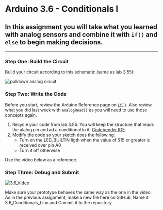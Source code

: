 # Arduino 3.6 - Conditionals I
## In this assignment you will take what you learned with analog sensors and combine it with `if()` and `else` to begin making decisions. 

---

### Step One: Build the Circuit

Build your circuit according to this schematic (same as lab 3.55):

![pulldown analog circuit](https://github.com/WHS-Robotics-Classes/3.55-Analog_Input/blob/main/Analog_Circuit.PNG?raw=true)

### Step Two: Write the Code

Before you start, review the Arduino Reference page on [`if()`](https://www.arduino.cc/reference/en/language/structure/control-structure/if/).  Also review what you did last week with `analogRead()` as you will need to use those concepts again.

1. Recycle your code from lab 3.55.  You will keep the structure that reads the alalog pin and ad a conditional to it. [Codebender IDE](https://edu.codebender.cc/class/1ajtp).
2. Modify the code so your sketch does the following:
    - Turn on the LED_BUILTIN ligth when the value of 515 or greater is received over pin A0
    - Turn it off otherwise

Use the video below as a reference.

### Step Three: Debug and Submit

[![3.6_Video](http://img.youtube.com/vi/y0xzbV8Tw1U/0.jpg)](https://www.youtube.com/watch?v=y0xzbV8Tw1U "3.6-Conditionals I")

Make sure your prototype behaves the same way as the one in the video. As in the previous assignment, make a new file here on GitHub. Name it 3.6_Conditionals_I.ino and Commit it to the repository.

